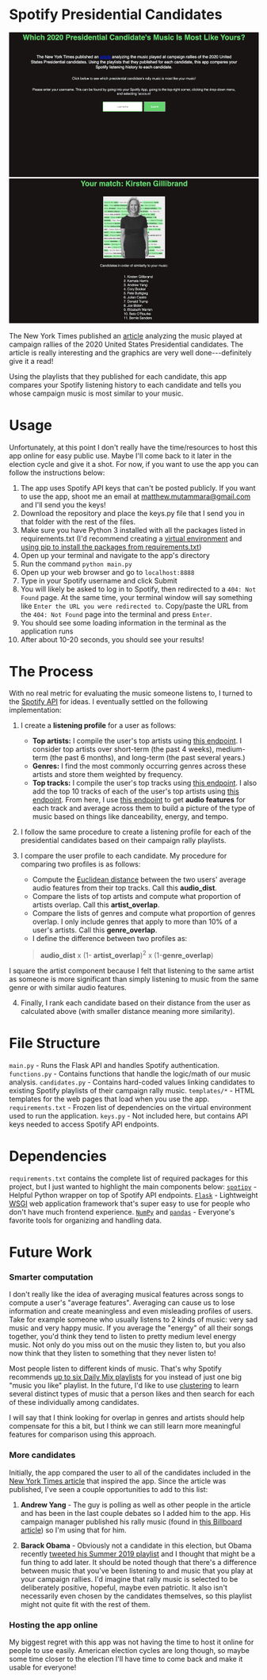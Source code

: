 # Spotify Presidential Candidates

![](images/input.png) ![](images/result.png) 

The New York Times published an [article](https://www.nytimes.com/interactive/2019/08/19/us/politics/presidential-campaign-songs-playlists.html?smtyp=cur&smid=tw-nytimes) analyzing the music played at campaign rallies of the 2020 United States Presidential candidates. The article is really interesting and the graphics are very well done---definitely give it a read!

Using the playlists that they published for each candidate, this app compares your Spotify listening history to each candidate and tells you whose campaign music is most similar to your music.

# Usage

Unfortunately, at this point I don't really have the time/resources to host this app online for easy public use. Maybe I'll come back to it later in the election cycle and give it a shot. For now, if you want to use the app you can follow the instructions below:
1. The app uses Spotify API keys that can't be posted publicly. If you want to use the app, shoot me an email at matthew.mutammara@gmail.com and I'll send you the keys!
2. Download the repository and place the keys.py file that I send you in that folder with the rest of the files.
3. Make sure you have Python 3 installed with all the packages listed in requirements.txt (I'd recommend creating a [virtual environment](https://uoa-eresearch.github.io/eresearch-cookbook/recipe/2014/11/26/python-virtual-env/) and [using pip to install the packages from requirements.txt](https://stackoverflow.com/questions/7225900/how-to-install-packages-using-pip-according-to-the-requirements-txt-file-from-a))
4. Open up your terminal and navigate to the app's directory
5. Run the command `python main.py`
6. Open up your web browser and go to `localhost:8888`
7. Type in your Spotify username and click Submit
8. You will likely be asked to log in to Spotify, then redirected to a `404: Not Found` page. At the same time, your terminal window will say something like `Enter the URL you were redirected to`. Copy/paste the URL from the `404: Not Found` page into the terminal and press `Enter`. 
9. You should see some loading information in the terminal as the application runs
10. After about 10-20 seconds, you should see your results!

# The Process

With no real metric for evaluating the music someone listens to, I turned to the [Spotify API](https://developer.spotify.com/documentation/web-api/) for ideas. I eventually settled on the following implementation:

1. I create a **listening profile** for a user as follows:
	- **Top artists:** I compile the user's top artists using [this endpoint](https://developer.spotify.com/documentation/web-api/reference/personalization/get-users-top-artists-and-tracks/). I consider top artists over short-term (the past 4 weeks), medium-term (the past 6 months), and long-term (the past several years.)
	- **Genres:** I find the most commonly occurring genres across these artists and store them weighted by frequency.
	- **Top tracks:** I compile the user's top tracks using [this endpoint](https://developer.spotify.com/documentation/web-api/reference/personalization/get-users-top-artists-and-tracks/). I also add the top 10 tracks of each of the user's top artists using [this endpoint](https://developer.spotify.com/documentation/web-api/reference/artists/get-artists-top-tracks/). From here, I use [this endpoint](https://developer.spotify.com/documentation/web-api/reference/tracks/get-several-audio-features/) to get **audio features** for each track and average across them to build a picture of the type of music based on things like danceability, energy, and tempo.

 2. I follow the same procedure to create a listening profile for each of the presidential candidates based on their campaign rally playlists.

 3. I compare the user profile to each candidate. My procedure for comparing two profiles is as follows:
	 - Compute the [Euclidean distance](https://en.wikipedia.org/wiki/Euclidean_distance) between the two users' average audio features from their top tracks. Call this **audio_dist**.
	 - Compare the lists of top artists and compute what proportion of artists overlap. Call this **artist_overlap**.
	 - Compare the lists of genres and compute what proportion of genres overlap. I only include genres that apply to more than 10% of a user's artists. Call this **genre_overlap**.
	 - I define the difference between two profiles as:
	 >**audio_dist** x (1- **artist_overlap**)<sup>2</sup> x (1-**genre_overlap**)

I square the artist component because I felt that listening to the same artist as someone is more significant than simply listening to music from the same genre or with similar audio features.

4. Finally, I rank each candidate based on their distance from the user as calculated above (with smaller distance meaning more similarity).

# File Structure
`main.py` - Runs the Flask API and handles Spotify authentication.
`functions.py` - Contains functions that handle the logic/math of our music analysis.
`candidates.py` - Contains hard-coded values linking candidates to existing Spotify playlists of their campaign rally music.
`templates/*` - HTML templates for the web pages that load when you use the app.
`requirements.txt` - Frozen list of dependencies on the virtual environment used to run the application.
`keys.py` - Not included here, but contains API keys needed to access Spotify API endpoints.

# Dependencies

`requirements.txt` contains the complete list of required packages for this project, but I just wanted to highlight the main components below:
[`spotipy`](https://spotipy.readthedocs.io/en/latest/) - Helpful Python wrapper on top of Spotify API endpoints.
[`Flask`](https://palletsprojects.com/p/flask/) - Lightweight [WSGI](https://wsgi.readthedocs.io/) web application framework that's super easy to use for people who don't have much frontend experience.
[`NumPy`](https://numpy.org) and [`pandas`](https://pandas.pydata.org) - Everyone's favorite tools for organizing and handling data.

# Future Work

### Smarter computation
I don't really like the idea of averaging musical features across songs to compute a user's "average features". Averaging can cause us to lose information and create meaningless and even misleading profiles of users. Take for example someone who usually listens to 2 kinds of music: very sad music and very happy music. If you average the "energy" of all their songs together, you'd think they tend to listen to pretty medium level energy music. Not only do you miss out on the music they listen to, but you also now think that they listen to something that they never listen to! 

Most people listen to different kinds of music. That's why Spotify recommends [up to six Daily Mix playlists](https://newsroom.spotify.com/2018-05-18/how-your-daily-mix-just-gets-you/) for you instead of just one big "music you like" playlist. In the future, I'd like to use [clustering](https://en.wikipedia.org/wiki/Cluster_analysis) to learn several distinct types of music that a person likes and then search for each of these individually among candidates.

I will say that I think looking for overlap in genres and artists should help compensate for this a bit, but I think we can still learn more meaningful features for comparison using this approach.

### More candidates
Initially, the app compared the user to all of the candidates included in the [New York Times article](https://www.nytimes.com/interactive/2019/08/19/us/politics/presidential-campaign-songs-playlists.html?smtyp=cur&smid=tw-nytimes) that inspired the app. Since the article was published, I've seen a couple opportunities to add to this list:
1. **Andrew Yang** - The guy is polling as well as other people in the article and has been in the last couple debates so I added him to the app. His campaign manager published his rally music (found in [this Billboard article](https://www.billboard.com/articles/columns/rock/8502572/2020-presidential-candidates-rally-songs)) so I'm using that for him.

2. **Barack Obama** - Obviously not a candidate in this election, but Obama recently [tweeted his Summer 2019 playlist](https://time.com/5660856/barack-michelle-obama-summer-2019-playlist/) and I thought that might be a fun thing to add later. It should be noted though that there's a difference between music that you've been listening to and music that you play at your campaign rallies. I'd imagine that rally music is selected to be deliberately positive, hopeful, maybe even patriotic. It also isn't necessarily even chosen by the candidates themselves, so this playlist might not quite fit with the rest of them.

### Hosting the app online
My biggest regret with this app was not having the time to host it online for people to use easily. American election cycles are long though, so maybe some time closer to the election I'll have time to come back and make it usable for everyone!
